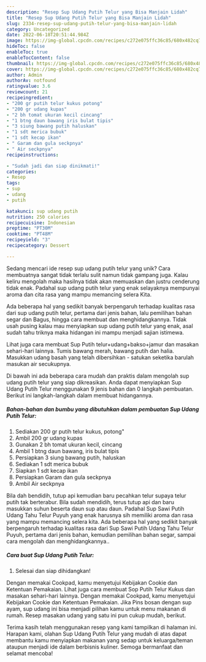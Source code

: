 ```yaml
---
description: "Resep Sup Udang Putih Telur yang Bisa Manjain Lidah"
title: "Resep Sup Udang Putih Telur yang Bisa Manjain Lidah"
slug: 2334-resep-sup-udang-putih-telur-yang-bisa-manjain-lidah
category: Uncategorized
date: 2022-06-18T20:51:44.984Z
image: https://img-global.cpcdn.com/recipes/c272e075ffc36c85/680x482cq70/sup-udang-putih-telur-foto-resep-utama.jpg
hideToc: false
enableToc: true
enableTocContent: false
thumbnail: https://img-global.cpcdn.com/recipes/c272e075ffc36c85/680x482cq70/sup-udang-putih-telur-foto-resep-utama.jpg
cover: https://img-global.cpcdn.com/recipes/c272e075ffc36c85/680x482cq70/sup-udang-putih-telur-foto-resep-utama.jpg
author: Admin
authorAv: notfound
ratingvalue: 3.6
reviewcount: 21
recipeingredient:
- "200 gr putih telur kukus potong"
- "200 gr udang kupas"
- "2 bh tomat ukuran kecil cincang"
- "1 btng daun bawang iris bulat tipis"
- "3 siung bawang putih haluskan"
- "1 sdt merica bubuk"
- "1 sdt kecap ikan"
- " Garam dan gula seckpnya"
- " Air seckpnya"
recipeinstructions:

- "Sudah jadi dan siap dinikmati!"
categories:
- Resep
tags:
- sup
- udang
- putih

katakunci: sup udang putih 
nutrition: 250 calories
recipecuisine: Indonesian
preptime: "PT30M"
cooktime: "PT48M"
recipeyield: "3"
recipecategory: Dessert

---
```





Sedang mencari ide resep sup udang putih telur yang unik? Cara membuatnya sangat tidak terlalu sulit namun tidak gampang juga. Kalau keliru mengolah maka hasilnya tidak akan memuaskan dan justru cenderung tidak enak. Padahal sup udang putih telur yang enak selayaknya mempunyai aroma dan cita rasa yang mampu memancing selera Kita.





Ada beberapa hal yang sedikit banyak berpengaruh terhadap kualitas rasa dari sup udang putih telur, pertama dari jenis bahan, lalu pemilihan bahan segar dan Bagus, hingga cara membuat dan menghidangkannya. Tidak usah pusing kalau mau menyiapkan sup udang putih telur yang enak,      asal sudah tahu triknya maka hidangan ini mampu menjadi sajian istimewa.














Lihat juga cara membuat Sup Putih telur+udang+bakso+jamur dan masakan sehari-hari lainnya. Tumis bawang merah, bawang putih dan halia. Masukkan udang basah yang telah dibersihkan - satukan seketika barulah masukan air secukupnya.






Di bawah ini ada beberapa cara mudah dan praktis dalam mengolah sup udang putih telur yang siap dikreasikan. Anda dapat menyiapkan Sup Udang Putih Telur menggunakan 9 jenis bahan dan 0 langkah pembuatan. Berikut ini langkah-langkah dalam membuat hidangannya.

<!--inarticleads1-->

##### Bahan-bahan dan bumbu yang dibutuhkan dalam pembuatan Sup Udang Putih Telur:

1. Sediakan 200 gr putih telur kukus, potong&#34;
1. Ambil 200 gr udang kupas
1. Gunakan 2 bh tomat ukuran kecil, cincang
1. Ambil 1 btng daun bawang, iris bulat tipis
1. Persiapkan 3 siung bawang putih, haluskan
1. Sediakan 1 sdt merica bubuk
1. Siapkan 1 sdt kecap ikan
1. Persiapkan  Garam dan gula seckpnya
1. Ambil  Air seckpnya


Bila dah bendidih, tutup api kemudian baru pecahkan telur supaya telur putih tak berterabur. Bila sudah mendidih, terus tutup api dan baru masukkan suhun beserta daun sup atau daun. Padahal Sup Sawi Putih Udang Tahu Telur Puyuh yang enak harusnya sih memiliki aroma dan rasa yang mampu memancing selera kita. Ada beberapa hal yang sedikit banyak berpengaruh terhadap kualitas rasa dari Sup Sawi Putih Udang Tahu Telur Puyuh, pertama dari jenis bahan, kemudian pemilihan bahan segar, sampai cara mengolah dan menghidangkannya.. 

<!--inarticleads2-->

##### Cara buat Sup Udang Putih Telur:


1. Selesai dan siap dihidangkan!

Dengan memakai Cookpad, kamu menyetujui Kebijakan Cookie dan Ketentuan Pemakaian. Lihat juga cara membuat Sop Putih Telur Kukus dan masakan sehari-hari lainnya. Dengan memakai Cookpad, kamu menyetujui Kebijakan Cookie dan Ketentuan Pemakaian. Jika Pins bosan dengan sup ayam, sup udang ini bisa menjadi pilihan kamu untuk menu makanan di rumah. Resep masakan udang yang satu ini pun cukup mudah, berikut. 

Terima kasih telah menggunakan resep yang kami tampilkan di halaman ini. Harapan kami, olahan Sup Udang Putih Telur yang mudah di atas dapat membantu kamu menyiapkan makanan yang sedap untuk keluarga/teman ataupun menjadi ide dalam berbisnis kuliner. Semoga bermanfaat dan selamat mencoba!
